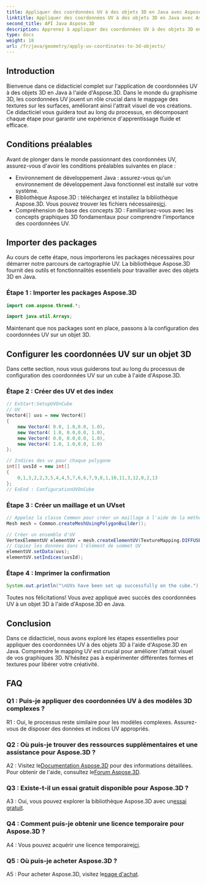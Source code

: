 ```yaml
---
title: Appliquer des coordonnées UV à des objets 3D en Java avec Aspose.3D
linktitle: Appliquer des coordonnées UV à des objets 3D en Java avec Aspose.3D
second_title: API Java Aspose.3D
description: Apprenez à appliquer des coordonnées UV à des objets 3D en Java avec Aspose.3D. Améliorez vos graphiques avec ce guide étape par étape.
type: docs
weight: 18
url: /fr/java/geometry/apply-uv-coordinates-to-3d-objects/
---
```

## Introduction

Bienvenue dans ce didacticiel complet sur l'application de coordonnées UV à des objets 3D en Java à l'aide d'Aspose.3D. Dans le monde du graphisme 3D, les coordonnées UV jouent un rôle crucial dans le mappage des textures sur les surfaces, améliorant ainsi l'attrait visuel de vos créations. Ce didacticiel vous guidera tout au long du processus, en décomposant chaque étape pour garantir une expérience d'apprentissage fluide et efficace.

## Conditions préalables

Avant de plonger dans le monde passionnant des coordonnées UV, assurez-vous d'avoir les conditions préalables suivantes en place :

- Environnement de développement Java : assurez-vous qu'un environnement de développement Java fonctionnel est installé sur votre système.
-  Bibliothèque Aspose.3D : téléchargez et installez la bibliothèque Aspose.3D. Vous pouvez trouver les fichiers nécessaires[ici](https://releases.aspose.com/3d/java/).
- Compréhension de base des concepts 3D : Familiarisez-vous avec les concepts graphiques 3D fondamentaux pour comprendre l'importance des coordonnées UV.

## Importer des packages

Au cours de cette étape, nous importerons les packages nécessaires pour démarrer notre parcours de cartographie UV. La bibliothèque Aspose.3D fournit des outils et fonctionnalités essentiels pour travailler avec des objets 3D en Java.

### Étape 1 : Importer les packages Aspose.3D

```java
import com.aspose.threed.*;

import java.util.Arrays;
```

Maintenant que nos packages sont en place, passons à la configuration des coordonnées UV sur un objet 3D.

## Configurer les coordonnées UV sur un objet 3D

Dans cette section, nous vous guiderons tout au long du processus de configuration des coordonnées UV sur un cube à l'aide d'Aspose.3D.

### Étape 2 : Créer des UV et des index

```java
// ExStart:SetupUVOnCube
// UV
Vector4[] uvs = new Vector4[]
{
    new Vector4( 0.0, 1.0,0.0, 1.0),
    new Vector4( 1.0, 0.0,0.0, 1.0),
    new Vector4( 0.0, 0.0,0.0, 1.0),
    new Vector4( 1.0, 1.0,0.0, 1.0)
};

// Indices des uv pour chaque polygone
int[] uvsId = new int[]
{
    0,1,3,2,2,3,5,4,4,5,7,6,6,7,9,8,1,10,11,3,12,0,2,13
};
// ExEnd : ConfigurationUVOnCube
```

### Étape 3 : Créer un maillage et un UVset

```java
// Appelez la classe Common pour créer un maillage à l'aide de la méthode de création de polygones pour définir l'instance de maillage
Mesh mesh = Common.createMeshUsingPolygonBuilder();

// Créer un ensemble d'UV
VertexElementUV elementUV = mesh.createElementUV(TextureMapping.DIFFUSE, MappingMode.POLYGON_VERTEX, ReferenceMode.INDEX_TO_DIRECT);
// Copiez les données dans l'élément de sommet UV
elementUV.setData(uvs);
elementUV.setIndices(uvsId);
```

### Étape 4 : Imprimer la confirmation

```java
System.out.println("\nUVs have been set up successfully on the cube.");
```

Toutes nos félicitations! Vous avez appliqué avec succès des coordonnées UV à un objet 3D à l'aide d'Aspose.3D en Java.

## Conclusion

Dans ce didacticiel, nous avons exploré les étapes essentielles pour appliquer des coordonnées UV à des objets 3D à l'aide d'Aspose.3D en Java. Comprendre le mapping UV est crucial pour améliorer l’attrait visuel de vos graphiques 3D. N'hésitez pas à expérimenter différentes formes et textures pour libérer votre créativité.

## FAQ

### Q1 : Puis-je appliquer des coordonnées UV à des modèles 3D complexes ?

R1 : Oui, le processus reste similaire pour les modèles complexes. Assurez-vous de disposer des données et indices UV appropriés.

### Q2 : Où puis-je trouver des ressources supplémentaires et une assistance pour Aspose.3D ?

 A2 : Visitez le[Documentation Aspose.3D](https://reference.aspose.com/3d/java/) pour des informations détaillées. Pour obtenir de l'aide, consultez le[Forum Aspose.3D](https://forum.aspose.com/c/3d/18).

### Q3 : Existe-t-il un essai gratuit disponible pour Aspose.3D ?

 A3 : Oui, vous pouvez explorer la bibliothèque Aspose.3D avec un[essai gratuit](https://releases.aspose.com/).

### Q4 : Comment puis-je obtenir une licence temporaire pour Aspose.3D ?

 A4 : Vous pouvez acquérir une licence temporaire[ici](https://purchase.aspose.com/temporary-license/).

### Q5 : Où puis-je acheter Aspose.3D ?

 A5 : Pour acheter Aspose.3D, visitez le[page d'achat](https://purchase.aspose.com/buy).